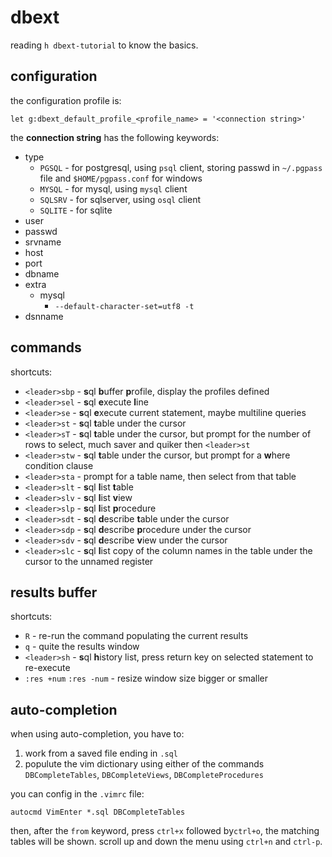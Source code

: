 # dbext

reading `h dbext-tutorial` to know the basics.

## configuration

the configuration profile is:

    let g:dbext_default_profile_<profile_name> = '<connection string>'

the **connection string** has the following keywords:

* type
    * `PGSQL` - for postgresql, using `psql` client, storing passwd in `~/.pgpass` file and `$HOME/pgpass.conf` for windows
    * `MYSQL` - for mysql, using `mysql` client
    * `SQLSRV` - for sqlserver, using `osql` client
    * `SQLITE` - for sqlite
* user
* passwd
* srvname
* host
* port
* dbname
* extra
    * mysql
        * `--default-character-set=utf8 -t`
* dsnname

## commands

shortcuts:

* `<leader>sbp` - **s**ql **b**uffer **p**rofile, display the profiles defined
* `<leader>sel` - **s**ql **e**xecute **l**ine
* `<leader>se` - **s**ql **e**xecute current statement, maybe multiline queries
* `<leader>st` - **s**ql **t**able under the cursor
* `<leader>sT` - **s**ql **t**able under the cursor, but prompt for the number of rows to select, much saver and quiker then `<leader>st`
* `<leader>stw` - **s**ql **t**able under the cursor, but prompt for a **w**here condition clause
* `<leader>sta` - prompt for a table name, then select from that table
* `<leader>slt` - **s**ql **l**ist **t**able
* `<leader>slv` - **s**ql **l**ist **v**iew
* `<leader>slp` - **s**ql **l**ist **p**rocedure
* `<leader>sdt` - **s**ql **d**escribe **t**able under the cursor
* `<leader>sdp` - **s**ql **d**escribe **p**rocedure under the cursor
* `<leader>sdv` - **s**ql **d**escribe **v**iew under the cursor
* `<leader>slc` - **s**ql **l**ist copy of the column names in the table under the cursor to the unnamed register

## results buffer

shortcuts:

* `R` - re-run the command populating the current results
* `q` - quite the results window
* `<leader>sh` - **s**ql **h**istory list, press return key on selected statement to re-execute
* `:res +num` `:res -num` - resize window size bigger or smaller

## auto-completion

when using auto-completion, you have to:

1. work from a saved file ending in `.sql`
2. populute the vim dictionary using either of the commands `DBCompleteTables`, `DBCompleteViews`, `DBCompleteProcedures`

you can config in the `.vimrc` file:

    autocmd VimEnter *.sql DBCompleteTables

then, after the `from` keyword, press `ctrl+x` followed by`ctrl+o`, the matching tables will be shown. scroll up and down the menu using `ctrl+n` and `ctrl-p`.

